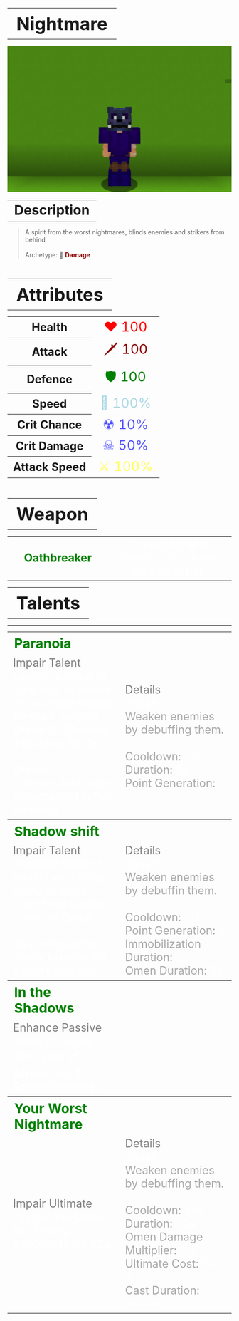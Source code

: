 
<table style="width: 100%">
    <tr>
        <th style="text-align: center;font-size: 40px">Nightmare</th>
    </tr>
</table>

![Nightmare Selfie](Nightmare.png)

<table style="width: 100%">
    <tr>
        <th style="text-align: center;font-size: 30px;padding-top:2%">Description</th>
    </tr>
</table>

>A spirit from the worst nightmares, blinds enemies and strikers from behind
<br><br>Archetype: 💢<span style="color:darkred"> <b>Damage</b>


<br>
<table style="width: 100%">
    <tr>
        <th style="text-align: center;font-size: 40px">Attributes</th>
    </tr>
</table>
<table style="width: 100%;">
  <tr>
    <th style="text-align: center;font-size: 25px">Health</th>
    <td style="text-align: center;color:red;font-size: 30px">♥ 100</td>
  </tr>
    <th style="text-align: center;font-size: 25px">Attack</th>
    <td style="text-align: center;color:darkred;font-size: 30px">🗡 100</td>
  <tr>
    <th style="text-align: center;font-size: 25px">Defence</th>
    <td style="text-align: center;color:green;font-size: 30px">🛡 100</td>
  </tr>
  <tr>
    <th style="text-align: center;font-size: 25px">Speed</th>
    <td style="text-align: center;color:red;font-size: 30px">
        <span style="color:lightblue">🌊 100%
    </td>
  </tr>
  <tr>
    <th style="text-align: center;font-size: 25px">Crit Chance</th>
    <td style="text-align: center;color:red;font-size: 30px">
        <span style="color:#5555ff">☢ 10%
    </td>
  </tr>
  <tr>
    <th style="text-align: center;font-size: 25px">Crit Damage</th>
    <td style="text-align: center;color:red;font-size: 30px">
        <span style="color:#5555ff">☠ 50%
    </td>
  </tr>
  <tr>
    <th style="text-align: center;font-size: 25px">Attack Speed</th>
    <td style="text-align: center;color:red;font-size: 30px">
        <span style="color:#ffff55">⚔ 100%
    </td>
  </tr>
</table>
<br>

<table style="width: 100%">
    <tr>
        <th style="text-align: center;font-size: 40px">Weapon</th>
    </tr>
</table>
<table style="width: 100%">
    <tr>
        <td style="text-align: center;font-size: 25px;color:green"><b>Oathbreaker</b>
        </td>
        <td style="text-align: center;font-size: 25px;width:55%;color:white">A sword that is capable of splitting dreams in half.
        </td>
    </tr>
</table>

<table style="width: 100%">
    <tr>
        <th style="text-align: center;font-size: 40px">Talents</th>
    </tr>
</table>

---
<table style="width: 100%;">
  <tr>
    <th style="text-align: left;font-size: 30px;color:green">Paranoia</th>
    <th></th>
  </tr>
  <tr>
    <td style="text-align: left;color:gray;font-size: 25px">
        Impair Talent
        <br>
        <span style="color:white">
            Launch a cloud of darkness in fromnt of you thate travels forward, aplying <b>Omen</b> to Whoever it touches for <b>5s</b>.
            <br><br><b>Omen</b>:
            <br>Enemies take more damage and suffer Paranoia
        </span>
    </td>
    <td style="text-align: left;color:gray;font-size: 25px;width:50%">
        Details
        <br>
        <span style="color:darkgray">
            <span style="color:white">Impair</span>
            <br>
                Weaken enemies by debuffing them.
            <br>
            <br>Cooldown: <span style="color:white">18s</span>
            <br>Duration: <span style="color:white">5s</span>
            <br>Point Generation: <span style="color:white">1</span>
        </span>
    </td>
  </tr>

  <tr>
    <th style="text-align: left;font-size: 30px;color:green">Shadow shift</th>
    <th></th>
  </tr>
  <tr>
    <td style="text-align: left;color:gray;font-size: 25px">
        Impair Talent
        <br>
        <span style="color:white">
            Instantly teleport behind your target entity to scare them from behind, applying <b>Omen</b>.
            <br><br>You will lose the ability to move for a short duration
        </span>
    </td>
    <td style="text-align: left;color:gray;font-size: 25px;width:50%">
        Details
        <br>
        <span style="color:darkgray">
            <span style="color:white">Impair</span>
            <br>
                Weaken enemies by debuffin them.
            <br>
            <br>Cooldown: <span style="color:white">10s</span>
            <br>Point Generation: <span style="color:white">1</span>
            <br>Immobilization Duration: <span style="color:white">1s</span>
            <br>Omen Duration: <span style="color:white">3s</span>
        </span>
    </td>
  </tr>

  <tr>
    <th style="text-align: left;font-size: 30px;color:green">In the Shadows</th>
    <th></th>
  </tr>
  <tr>
    <td style="text-align: left;color:gray;font-size: 25px">
        Enhance Passive
        <br>
        <span style="color:white">
            While in moody light, your 
            <b>🗡Attack</b> and 
            <b>🌊 Speed</b> increases.
        </span>
    </td>
  </tr>

  <tr>
    <th style="text-align: left;font-size: 30px;color:green">Your Worst Nightmare</th>
    <th></th>
  </tr>
  <tr>
    <td style="text-align: left;color:gray;font-size: 25px">
        Impair Ultimate
        <br>
        <span style="color:white">
            Applies the <b>Omen</b> to all living opponents for <b>12s</b>.
        </span>
    </td>
    <td style="text-align: left;color:gray;font-size: 25px;width:50%">
        Details
        <br>
        <span style="color:darkgray">
            <span style="color:white">Impair</span>
            <br>
                Weaken enemies by debuffing them.
            <br>
            <br>Cooldown: <span style="color:white">30s</span>
            <br>Duration: <span style="color:white">12s</span>
            <br>Omen Damage Multiplier: <span style="color:white">1.5</span>
            <br>Ultimate Cost: <span style="color:white">55 ※</span>
            <br>Cast Duration: <span style="color:white">Instant</span>
        </span>
    </td>
  </tr>
</table>